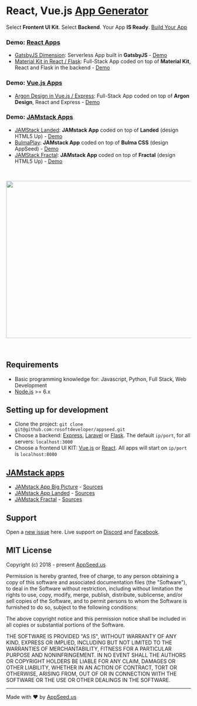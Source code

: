 # React, Vue.js [App Generator](https://appseed.us/app-generator?ref=github)
Select **Frontent UI Kit**. Select **Backend**. Your App **IS Ready**. [Build Your App](https://appseed.us?ref=github)

### Demo: [React Apps](https://appseed.us/apps/react)
- [GatsbyJS Dimension](https://appseed.us/apps/react/gatsbyjs/dimension): Serverless App built in **GatsbyJS** - [Demo](https://jamstack-gatsbyjs-dimension.appseed.us/)
- [Material Kit in React / Flask](https://appseed.us/apps/react/flask/material-kit-creative-tim): Full-Stack App coded on top of **Material Kit**, React and Flask in the backend - [Demo](https://flask-react-material-kit.appseed.us/)

### Demo: [Vue.js Apps](https://appseed.us/apps/vuejs)
- [Argon Design in Vue.js / Express](https://appseed.us/apps/vuejs/express/argon-design-system-creative-tim): Full-Stack App coded on top of **Argon Design**, React and Express - [Demo](https://express-vuejs-argon-design.appseed.us/)

### Demo: [JAMstack Apps](https://appseed.us/apps/jamstack)
- [JAMStack Landed](https://appseed.us/apps/static/panini/jamstack-landed): **JAMstack App** coded on top of **Landed** (design HTML5 Up) - [Demo](https://jamstack-landed.appseed.us/)
- [BulmaPlay](https://appseed.us/apps/static/panini/bulmaplay): **JAMstack App** coded on top of **Bulma CSS** (design AppSeed) - [Demo](https://bulma-css-bulmaplay.appseed.us/)
- [JAMStack Fractal](https://appseed.us/apps/static/panini/jamstack-fractal): **JAMstack App** coded on top of **Fractal** (design HTML5 Up) - [Demo](https://jamstack-fractal.appseed.us/)

<br/>

<p align="center">
  <img width="700" height="428" src="https://appseed.us/static/assets/img/appseed-generator.gif">
</p>

<br/>

## Requirements
- Basic programming knowledge for: Javascript, Python, Full Stack, Web Development
- [Node.js](https://nodejs.org/) >= 6.x

## Setting up for development
* Clone the project: `git clone git@github.com:rosoftdeveloper/appseed.git`
* Choose a backend: [Express](https://github.com/rosoftdeveloper/appseed/blob/master/starter-express/README.md), [Laravel](https://github.com/rosoftdeveloper/appseed/blob/master/starter-laravel/README.md) or [Flask](https://github.com/rosoftdeveloper/appseed/blob/master/starter-flask/README.md). The default `ip/port`, for all servers: `localhost:3000` 
* Choose a frontend UI KIT: [Vue.js](https://github.com/rosoftdeveloper/appseed/blob/master/starter-vue/argon-design-system/README.md) or [React](https://github.com/rosoftdeveloper/appseed/blob/master/starter-react/material-kit/README.md). All apps will start on `ip/port` is `localhost:8080`

## [JAMstack apps](https://appseed.us/apps/jamstack)
- [JAMstack App Big Picture](https://appseed.us/apps/static/panini/jamstack-big-picture) - [Sources](https://github.com/rosoftdeveloper/appseed/tree/master/jamstack/big-picture)
- [JAMstack App Landed](https://appseed.us/apps/static/panini/jamstack-landed) - [Sources](https://github.com/rosoftdeveloper/appseed/tree/master/jamstack/big-picture)
- [JAMstack Fractal](https://appseed.us/apps/static/panini/jamstack-fractal) - [Sources](https://github.com/rosoftdeveloper/appseed/tree/master/jamstack/fractal)

## Support
Open a [new issue](https://github.com/rosoftdeveloper/appseed/issues/new) here. Live support on [Discord](https://discord.gg/fZC6hup) and [Facebook](https://www.facebook.com/groups/fullstack.apps.generator). 

## MIT License

Copyright (c) 2018 - present [AppSeed.us](https://www.appseed.us/?ref=github) 

Permission is hereby granted, free of charge, to any person obtaining a copy of this software and associated documentation files (the "Software"), to deal in the Software without restriction, including without limitation the rights to use, copy, modify, merge, publish, distribute, sublicense, and/or sell copies of the Software, and to permit persons to whom the Software is furnished to do so, subject to the following conditions:

The above copyright notice and this permission notice shall be included in all copies or substantial portions of the Software.

THE SOFTWARE IS PROVIDED "AS IS", WITHOUT WARRANTY OF ANY KIND, EXPRESS OR IMPLIED, INCLUDING BUT NOT LIMITED TO THE WARRANTIES OF MERCHANTABILITY, FITNESS FOR A PARTICULAR PURPOSE AND NONINFRINGEMENT. IN NO EVENT SHALL THE AUTHORS OR COPYRIGHT HOLDERS BE LIABLE FOR ANY CLAIM, DAMAGES OR OTHER LIABILITY, WHETHER IN AN ACTION OF CONTRACT, TORT OR OTHERWISE, ARISING FROM, OUT OF OR IN CONNECTION WITH THE SOFTWARE OR THE USE OR OTHER DEALINGS IN THE SOFTWARE.

---
Made with ♥ by [AppSeed.us]("https://appseed.us")

